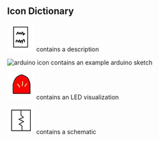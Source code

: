## Icon Dictionary
![readme icon](./readme_icon_64x64.jpg) contains a description

![arduino icon](./arduin_icon_64x64.jpg) contains an example arduino sketch

![led icon](./led_icon_64x64.jpg) contains an LED visualization

![schematic icon](./schematic_icon_64x64.jpg) contains a schematic
